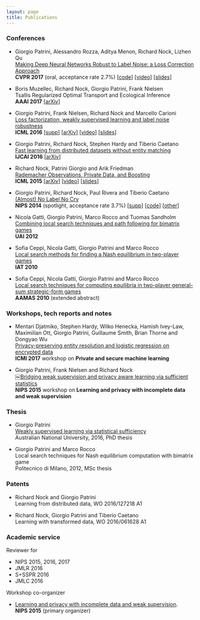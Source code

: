 ```yaml
---
layout: page
title: Publications
---
```



### Conferences

- Giorgio Patrini, Alessandro Rozza, Aditya Menon, Richard Nock, Lizhen Qu <br>
  [Making Deep Neural Networks Robust to Label Noise: a Loss Correction Approach]({{site.baseurl}}assets/paper/2017_CVPR.pdf) <br>
  **CVPR 2017** (oral, acceptance rate 2.7%)
  [[code](https://github.com/giorgiop/loss-correction)]
  [[video](https://www.youtube.com/watch?v=RDTcV9Zx1C4)]
  [[slides]({{site.baseurl}}assets/slides/2017_CVPR.pdf)]

- Boris Muzellec, Richard Nock, Giorgio Patrini, Frank Nielsen <br>
  Tsallis Regularized Optimal Transport and Ecological Inference <br>
  **AAAI 2017**
  [[arXiv](https://arxiv.org/abs/1609.04495)]

- Giorgio Patrini, Frank Nielsen, Richard Nock and Marcello Carioni <br>
  [Loss factorization, weakly supervised learning and label noise robustness]({{site.baseurl}}assets/paper/2016_ICML.pdf) <br>
  **ICML 2016** [[supp]({{site.baseurl}}assets/paper/2016_ICML_supp.pdf)]
  [[arXiv](http://arxiv.org/abs/1602.02450)]
  [[video](http://techtalks.tv/talks/loss-factorization-weakly-supervised-learning-and-label-noise-robustness/62441/)]
  [[slides]({{site.baseurl}}assets/slides/2016_ICML.pdf)]

- Giorgio Patrini, Richard Nock, Stephen Hardy and Tiberio Caetano <br>
  [Fast learning from distributed datasets without entity matching]({{site.baseurl}}assets/paper/2016_IJCAI.pdf) <br>
  **IJCAI 2016** [[arXiv](http://arxiv.org/abs/1603.04002)]

- Richard Nock, Patrini Giorgio and Arik Friedman <br>
  [Rademacher Observations, Private Data, and Boosting]({{site.url}}/assets/paper/2015_ICML.pdf) <br>
  **ICML 2015**
  [[arXiv](http://arxiv.org/abs/1502.02322)] [[video](http://videolectures.net/icml2015_patrini_rademacher_observations/)]
  [[slides]({{site.baseurl}}assets/slides/2015_ICML.pdf)]

- Giorgio Patrini, Richard Nock, Paul Rivera and Tiberio Caetano <br>
  [(Almost) No Label No Cry]({{site.baseurl}}assets/paper/2014_NIPS.pdf) <br>
  **NIPS 2014** (spotlight, acceptance rate 3.7%)
  [[supp]({{site.baseurl}}assets/paper/2014_NIPS_supp.pdf)]
  [[code](https://github.com/giorgiop/almostnolabel)]
  [[other]({{site.baseurl}}assets/paper/2014_NIPS_inverted.pdf)]

- Nicola Gatti, Giorgio Patrini, Marco Rocco and Tuomas Sandholm <br>
  [Combining local search techniques and path following for bimatrix games]({{site.baseurl}}assets/paper/2012_UAI.pdf) <br>
  **UAI 2012**

- Sofia Ceppi, Nicola Gatti, Giorgio Patrini and Marco Rocco <br>
  [Local search methods for finding a Nash equilibrium in two-player games]({{site.baseurl}}assets/paper/2010_IAT.pdf) <br>
  **IAT 2010**

- Sofia Ceppi, Nicola Gatti, Giorgio Patrini and Marco Rocco <br>
  [Local search techniques for computing equilibria in two-player general-sum strategic-form games]({{site.baseurl}}assets/paper/2010_AAMAS.pdf) <br>
  **AAMAS 2010** (extended abstract)


### Workshops, tech reports and notes

- Mentari Djatmiko, Stephen Hardy, Wilko Henecka, Hamish Ivey-Law,
  Maximilian Ott, Giorgio Patrini, Guillaume Smith, Brian Thorne and Dongyao Wu <br>
  [Privacy-preserving entity resolution and logistic regression on encrypted data]({{site.baseurl}}assets/paper/2017_ICML.pdf) <br>
  **ICMl 2017** workshop on **Private and secure machine learning**

- Giorgio Patrini, Frank Nielsen and Richard Nock <br>
  ￼[Bridging weak supervision and privacy aware learning via sufficient statistics]({{site.baseurl}}assets/paper/2015_NIPS.pdf) <br>
  **NIPS 2015** workshop on **Learning and privacy with incomplete data and weak supervision**


### Thesis

- Giorgio Patrini <br>
  [Weakly supervised learning via statistical sufficiency](https://openresearch-repository.anu.edu.au/handle/1885/117067) <br>
  Australian National University, 2016, PhD thesis

- Giorgio Patrini and Marco Rocco <br>
  Local search techniques for Nash equilibrium computation with bimatrix game <br>
  Politecnico di Milano, 2012, MSc thesis


### Patents
- Richard Nock and Giorgio Patrini <br>
  Learning from distributed data, WO 2016/127218 A1

- Richard Nock, Giorgio Patrini and Tiberio Caetano <br>
  Learning with transformed data, WO 2016/061628 A1

### Academic service
Reviewer for

- NIPS 2015, 2016, 2017
- JMLR 2016
- S+SSPR 2016
- JMLC 2016

Workshop co-organizer

- [Learning and privacy with incomplete data and weak supervision](http://www.giorgiopatrini.org/nips15workshop/). <br>
  **NIPS 2015** (primary organizer)



<!-- *<small>
<a name='footnote'></a> Somehow Google Scholar is blind to citations to this paper. <br>
Here a manually compiled list. Please let me know if you are aware of any others. <br>
- [From Group to Individual Labels using Deep Features](http://www.datalab.uci.edu/papers/kdd2015_dimitris.pdf), KDD 2015 <br>
- [Who Supported Obama in 2012? Ecological Inference through Distribution Regression](http://sethrf.com/files/ecological.pdf), KDD 2015 <br>
- [Distributed Traffic Flow Prediction with Label Proportions](http://ceur-ws.org/Vol-1392/paper-05.pdf), MUD2 2015 <br>
- [Machine Learning in Space and Time](http://sethrf.com/files/thesis.pdf), PhD Thesis <br>
- [Inferring Latent Attributes of Twitter Users with Label Regularization](http://www2.southeastern.edu/Academics/Faculty/aculotta/), NAACL/HLT 2015 <br>
- [Risk Minimization in the Presence of Label Noise](http://cs.nju.edu.cn/zhouzh/zhouzh.files/publication/aaai16lics.pdf), AAAI 2016 <br>
- [Privacy-Preserving Class Ratio Estimation](http://www.kdd.org/kdd2016/papers/files/Paper_1172.pdf), KDD 2016 <br>
- [Learning With Label Proportions via NPSVM](http://ieeexplore.ieee.org/document/7549044/), IEEE Transactions on Cybernetics 2016 <br>
- [A Proportion Learning Algorithms with Density Peaks](http://www.sciencedirect.com/science/article/pii/S1877050916312777), Procedia Computer Science 2016 <br>
- [Domain Adaptation for Learning from Label Proportions Using Self-Training](https://pdfs.semanticscholar.org/77a1/08f9b36ea0461457b5647a841112aeaab502.pdf), IJCAI 2016 <br>
- [The Internet of Things: Opportunities and Challenges for Distributed Data Analysis](http://www.kdd.org/exploration_files/18-1-Article2.pdf), ACM SIGKDD Explorations Newsletter 2016 <br>
- [beta-risk: a New Surrogate Risk for Learning from Weakly Labeled Data](https://hal.archives-ouvertes.fr/hal-01359298/document), NIPS 2016 <br>
- [Providing Information by Resource- Constrained Data Analysis](https://pdfs.semanticscholar.org/cf3d/07eb8e511aea593f663731fe8e652abba5a9.pdf?_ga=1.212760023.275034423.1461215215), Technical report for Collaborative Research Center SFB 876 2016 <br>
</small>* -->
